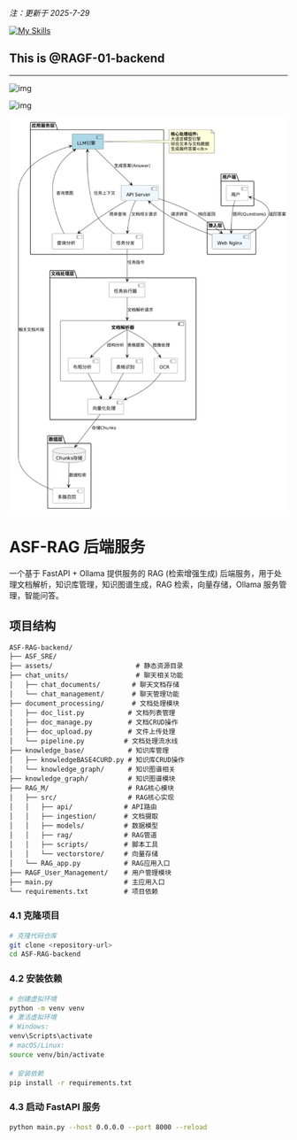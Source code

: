 _注：更新于 2025-7-29_

[![My Skills](https://skillicons.dev/icons?i=python,fastapi,redis,mysql,docker,git,anaconda,github,githubactions,windows,ubuntu)](https://skillicons.dev)

## This is @RAGF-01-backend

---

![img](https://free-img.400040.xyz/4/2025/07/29/6887c3042aa70.jpg)

![img](https://free-img.400040.xyz/4/2025/07/29/6887c30419554.jpg)

![image-20250724124949773](./assets/image-20250724124949773.png)

# ASF-RAG 后端服务

一个基于 FastAPI + Ollama 提供服务的 RAG (检索增强生成) 后端服务，用于处理文档解析，知识库管理，知识图谱生成，RAG 检索，向量存储，Ollama 服务管理，智能问答。

## 项目结构

```
ASF-RAG-backend/
├── ASF_SRE/
├── assets/                     # 静态资源目录
├── chat_units/                 # 聊天相关功能
│   ├── chat_documents/        # 聊天文档存储
│   └── chat_management/       # 聊天管理功能
├── document_processing/       # 文档处理模块
│   ├── doc_list.py           # 文档列表管理
│   ├── doc_manage.py         # 文档CRUD操作
│   ├── doc_upload.py         # 文件上传处理
│   └── pipeline.py          # 文档处理流水线
├── knowledge_base/           # 知识库管理
│   ├── knowledgeBASE4CURD.py # 知识库CRUD操作
│   └── knowledge_graph/      # 知识图谱相关
├── knowledge_graph/          # 知识图谱模块
├── RAG_M/                    # RAG核心模块
│   ├── src/                  # RAG核心实现
│   │   ├── api/             # API路由
│   │   ├── ingestion/       # 文档摄取
│   │   ├── models/          # 数据模型
│   │   ├── rag/             # RAG管道
│   │   ├── scripts/         # 脚本工具
│   │   └── vectorstore/     # 向量存储
│   └── RAG_app.py           # RAG应用入口
├── RAGF_User_Management/    # 用户管理模块
├── main.py                  # 主应用入口
└── requirements.txt         # 项目依赖

```

### 4.1 克隆项目

```bash
# 克隆代码仓库
git clone <repository-url>
cd ASF-RAG-backend
```

### 4.2 安装依赖

```bash
# 创建虚拟环境
python -m venv venv
# 激活虚拟环境
# Windows:
venv\Scripts\activate
# macOS/Linux:
source venv/bin/activate

# 安装依赖
pip install -r requirements.txt
```

### 4.3 启动 FastAPI 服务

```bash
python main.py --host 0.0.0.0 --port 8000 --reload
```
